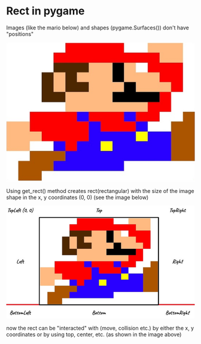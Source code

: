# Rect in pygame

Images (like the mario below) and shapes (pygame.Surfaces()) don't have "positions"

![Mario](mario.png)

Using get_rect() method creates rect(rectangular) with the size of the image shape in the x, y coordinates (0, 0) (see the image below)

![Game flow](rects_pygame.png)

now the rect can be "interacted" with (move, collision etc.) by either the x, y coordinates or by using top, center, etc. (as shown in the image above)
